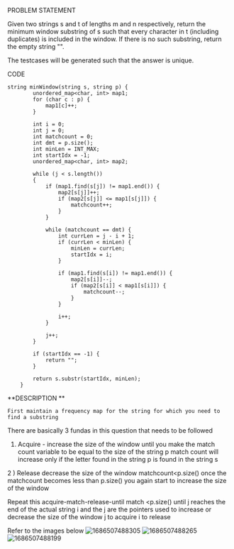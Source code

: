 PROBLEM STATEMENT 

Given two strings s and t of lengths m and n respectively, return the minimum window substring of s such that every character in t (including duplicates) is included in the window. If there is no such substring, return the empty string "".

The testcases will be generated such that the answer is unique.

CODE
```
string minWindow(string s, string p) {
        unordered_map<char, int> map1;
        for (char c : p) {
            map1[c]++;
        }
        
        int i = 0;
        int j = 0;
        int matchcount = 0;
        int dmt = p.size();
        int minLen = INT_MAX;
        int startIdx = -1;
        unordered_map<char, int> map2;
        
        while (j < s.length()) 
        {
            if (map1.find(s[j]) != map1.end()) {
                map2[s[j]]++;
                if (map2[s[j]] <= map1[s[j]]) {
                    matchcount++;
                }
            }
            
            while (matchcount == dmt) {
                int currLen = j - i + 1;
                if (currLen < minLen) {
                    minLen = currLen;
                    startIdx = i;
                }
                
                if (map1.find(s[i]) != map1.end()) {
                    map2[s[i]]--;
                    if (map2[s[i]] < map1[s[i]]) {
                        matchcount--;
                    }
                }
                
                i++;
            }
            
            j++;
        }
        
        if (startIdx == -1) {
            return "";
        }
        
        return s.substr(startIdx, minLen);
    }
 ```
 
 **DESCRIPTION **
 
    First maintain a frequency map for the string for which you need to find a substring 
There are basically 3 fundas in this question that needs to be followed 
1) Acquire - increase the size of the window until you make the match count variable to be equal to the size of the string p 
   match count will increase only if the letter found in the string p is found in the string s 
   
2 ) Release decrease the size of the window matchcount<p.size()
once the matchcount becomes less than p.size() you again start to increase the size of the window 

Repeat this acquire-match-release-until match <p.size() until j reaches the end of the actual string 
i and the j are the pointers used to increase or decrease the size of the window 
j to acquire 
i to release 

Refer to the images below 
![1686507488305](https://github.com/Chaithra007/Practice-/assets/107351787/f3eb9811-e03d-468c-9d5f-01565a11b198)
![1686507488265](https://github.com/Chaithra007/Practice-/assets/107351787/6866039e-a8f4-4e0b-af35-010a5001f04d)
![1686507488199](https://github.com/Chaithra007/Practice-/assets/107351787/d1ae4a7b-ecbb-46f0-883b-ffe564834724)

  
